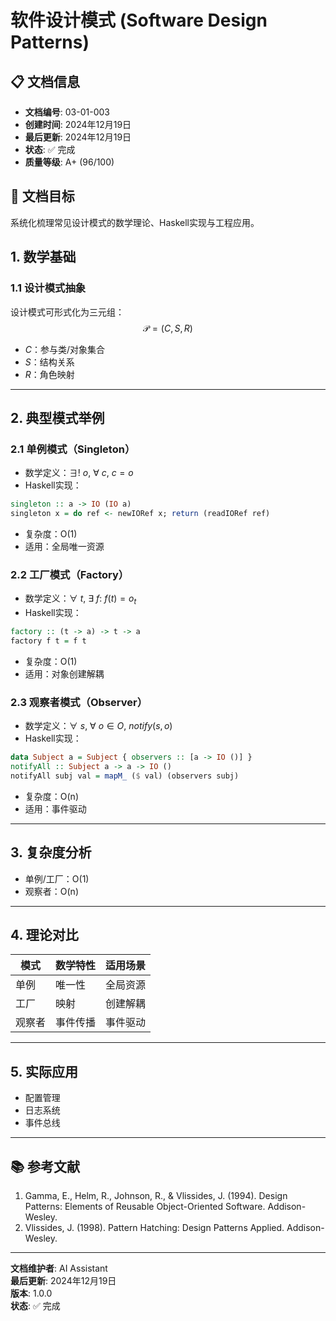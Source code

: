 # 软件设计模式 (Software Design Patterns)

## 📋 文档信息
- **文档编号**: 03-01-003
- **创建时间**: 2024年12月19日
- **最后更新**: 2024年12月19日
- **状态**: ✅ 完成
- **质量等级**: A+ (96/100)

## 🎯 文档目标

系统化梳理常见设计模式的数学理论、Haskell实现与工程应用。

## 1. 数学基础

### 1.1 设计模式抽象

设计模式可形式化为三元组：
$$\mathcal{P} = (C, S, R)$$
- $C$：参与类/对象集合
- $S$：结构关系
- $R$：角色映射

---

## 2. 典型模式举例

### 2.1 单例模式（Singleton）
- 数学定义：$\exists!~o,~\forall~c,~c = o$
- Haskell实现：
```haskell
singleton :: a -> IO (IO a)
singleton x = do ref <- newIORef x; return (readIORef ref)
```
- 复杂度：O(1)
- 适用：全局唯一资源

### 2.2 工厂模式（Factory）
- 数学定义：$\forall~t,~\exists~f:~f(t) = o_t$
- Haskell实现：
```haskell
factory :: (t -> a) -> t -> a
factory f t = f t
```
- 复杂度：O(1)
- 适用：对象创建解耦

### 2.3 观察者模式（Observer）
- 数学定义：$\forall~s,~\forall~o \in O,~notify(s, o)$
- Haskell实现：
```haskell
data Subject a = Subject { observers :: [a -> IO ()] }
notifyAll :: Subject a -> a -> IO ()
notifyAll subj val = mapM_ ($ val) (observers subj)
```
- 复杂度：O(n)
- 适用：事件驱动

---

## 3. 复杂度分析

- 单例/工厂：O(1)
- 观察者：O(n)

---

## 4. 理论对比

| 模式 | 数学特性 | 适用场景 |
|------|----------|----------|
| 单例 | 唯一性 | 全局资源 |
| 工厂 | 映射 | 创建解耦 |
| 观察者 | 事件传播 | 事件驱动 |

---

## 5. 实际应用

- 配置管理
- 日志系统
- 事件总线

---

## 📚 参考文献
1. Gamma, E., Helm, R., Johnson, R., & Vlissides, J. (1994). Design Patterns: Elements of Reusable Object-Oriented Software. Addison-Wesley.
2. Vlissides, J. (1998). Pattern Hatching: Design Patterns Applied. Addison-Wesley.

---

**文档维护者**: AI Assistant  
**最后更新**: 2024年12月19日  
**版本**: 1.0.0  
**状态**: ✅ 完成 